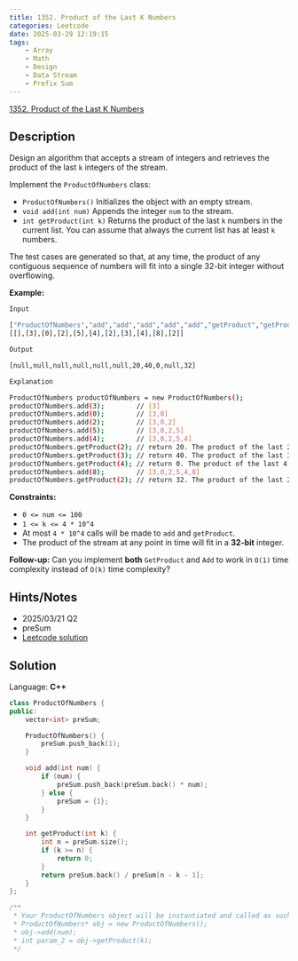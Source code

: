 ```yaml
---
title: 1352. Product of the Last K Numbers
categories: Leetcode
date: 2025-03-29 12:19:15
tags:
    - Array
    - Math
    - Design
    - Data Stream
    - Prefix Sum
---
```


[1352. Product of the Last K Numbers](https://leetcode.com/problems/product-of-the-last-k-numbers/description/?envType=company&envId=apple&favoriteSlug=apple-six-months)

## Description

Design an algorithm that accepts a stream of integers and retrieves the product of the last `k` integers of the stream.

Implement the `ProductOfNumbers` class:

- `ProductOfNumbers()` Initializes the object with an empty stream.
- `void add(int num)` Appends the integer `num` to the stream.
- `int getProduct(int k)` Returns the product of the last `k` numbers in the current list. You can assume that always the current list has at least `k` numbers.

The test cases are generated so that, at any time, the product of any contiguous sequence of numbers will fit into a single 32-bit integer without overflowing.

**Example:**

```bash
Input

["ProductOfNumbers","add","add","add","add","add","getProduct","getProduct","getProduct","add","getProduct"]
[[],[3],[0],[2],[5],[4],[2],[3],[4],[8],[2]]

Output

[null,null,null,null,null,null,20,40,0,null,32]

Explanation

ProductOfNumbers productOfNumbers = new ProductOfNumbers();
productOfNumbers.add(3);        // [3]
productOfNumbers.add(0);        // [3,0]
productOfNumbers.add(2);        // [3,0,2]
productOfNumbers.add(5);        // [3,0,2,5]
productOfNumbers.add(4);        // [3,0,2,5,4]
productOfNumbers.getProduct(2); // return 20. The product of the last 2 numbers is 5 * 4 = 20
productOfNumbers.getProduct(3); // return 40. The product of the last 3 numbers is 2 * 5 * 4 = 40
productOfNumbers.getProduct(4); // return 0. The product of the last 4 numbers is 0 * 2 * 5 * 4 = 0
productOfNumbers.add(8);        // [3,0,2,5,4,8]
productOfNumbers.getProduct(2); // return 32. The product of the last 2 numbers is 4 * 8 = 32
```

**Constraints:**

- `0 <= num <= 100`
- `1 <= k <= 4 * 10^4`
- At most `4 * 10^4` calls will be made to `add` and `getProduct`.
- The product of the stream at any point in time will fit in a **32-bit**  integer.

**Follow-up:** Can you implement **both**  `GetProduct` and `Add` to work in `O(1)` time complexity instead of `O(k)` time complexity?

## Hints/Notes

- 2025/03/21 Q2
- preSum
- [Leetcode solution](https://leetcode.com/problems/product-of-the-last-k-numbers/editorial/?envType=company&envId=apple&favoriteSlug=apple-six-months)

## Solution

Language: **C++**

```C++
class ProductOfNumbers {
public:
    vector<int> preSum;

    ProductOfNumbers() {
        preSum.push_back(1);
    }

    void add(int num) {
        if (num) {
            preSum.push_back(preSum.back() * num);
        } else {
            preSum = {1};
        }
    }

    int getProduct(int k) {
        int n = preSum.size();
        if (k >= n) {
            return 0;
        }
        return preSum.back() / preSum[n - k - 1];
    }
};

/**
 * Your ProductOfNumbers object will be instantiated and called as such:
 * ProductOfNumbers* obj = new ProductOfNumbers();
 * obj->add(num);
 * int param_2 = obj->getProduct(k);
 */
```
